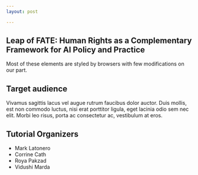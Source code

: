 ```yaml
---
layout: post

---
```



## Leap of FATE: Human Rights as a Complementary Framework for AI Policy and Practice


Most of these elements are styled by browsers with few modifications on our part.

## Target audience

Vivamus sagittis lacus vel augue rutrum faucibus dolor auctor. Duis mollis, est non commodo luctus, nisi erat porttitor ligula, eget lacinia odio sem nec elit. Morbi leo risus, porta ac consectetur ac, vestibulum at eros.

## Tutorial Organizers


* Mark Latonero
* Corrine Cath
* Roya Pakzad
* Vidushi Marda





